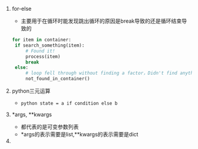 1. for-else
    + 主要用于在循环时能发现跳出循环的原因是break导致的还是循环结束导致的
   ```python
   for item in container:
    if search_something(item):
        # Found it!
        process(item)
        break
    else:
        # loop fell through without finding a factor，Didn't find anything..
        not_found_in_container()

   ```
2. python三元运算
   + ```python state = a if condition else b ```
3. *args, **kwargs
    + 都代表的是可变参数列表
    + *args的表示需要是list,**kwargs的表示需要是dict

4. 